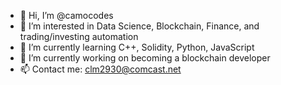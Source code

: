 - 👋 Hi, I’m @camocodes
- 👀 I’m interested in Data Science, Blockchain, Finance, and trading/investing automation 
- 🌱 I’m currently learning C++, Solidity, Python, JavaScript 
- 💞️ I’m currently working on becoming a blockchain developer  
- 📫 Contact me: clm2930@comcast.net

<!---
camocodes/camocodes is a ✨ special ✨ repository because its `README.md` (this file) appears on your GitHub profile.
You can click the Preview link to take a look at your changes.
--->

